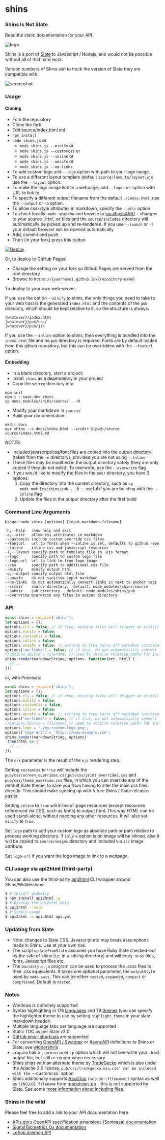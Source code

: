 # shins

### Shins Is Not Slate

Beautiful static documentation for your API.

![logo](https://github.com/Mermade/shins/blob/master/docs/logo.jpg?raw=true)

Shins is a port of [Slate](https://github.com/lord/slate) to Javascript / Nodejs, and would
not be possible without all of that hard work.

Version numbers of Shins aim to track the version of Slate they are compatible with.

![screenshot](https://github.com/Mermade/shins/blob/master/docs/screenshot.jpg?raw=true)

### Usage

#### Cloning

* Fork the repository
* Clone the fork
* Edit source/index.html.md
* `npm install`
* `node shins.js` or
    * `node shins.js --minify` or
	* `node shins.js --customcss` or
	* `node shins.js --inline` or
    * `node shins.js --unsafe` or
    * `node shins.js --no-links`
* To add custom logo add `--logo` option with path to your logo image.
* To use a different layout template (default `source/layouts/layout.ejs` use the `--layout` option.
* To make the logo image link to a webpage, add `--logo-url` option with URL to link to.
* To specify a different output filename from the default `./index.html`, use the `--output` or `-o` option.
* To allow css-style attributes in markdown, specify the `--attr` option.
* To check locally: `node arapaho` and browse to [localhost:4567](http://localhost:4567) - changes to your source `.html.md` files and the `source/includes` directory will automatically be picked up and re-rendered. If you use `--launch` or `-l` your default browser will be opened automatically
* Add, commit and push
* Then (in your fork) press this button

[![Deploy](https://www.herokucdn.com/deploy/button.svg)](https://heroku.com/deploy)

Or, to deploy to GitHub Pages:

* Change the setting on your fork so Github Pages are served from the root directory
* Browse to `https://{yourname}.github.io/{repository-name}`

To deploy to your own web-server:

If you use the option `--minify` to shins, the only things you need to take to your web host is the generated `index.html` and the contents of the `pub` directory, which should be kept relative to it, so the structure is always:

```
{whatever}/index.html
{whatever}/pub/css/
{whatever}/pub/js/
```

If you use the `--inline` option to shins, then everything is bundled into the `index.html` file and no `pub` directory is required. Fonts are by default loaded from this github repository, but this can be overridden with the `--fonturl` option.

#### Embedding

* In a blank directory, start a project:
* Install `shins` as a dependency in your project
* Copy the `source` directory into 

```
npm init
npm i --save-dev shins
cp node_modules/shins/source/ . -R
```

* Modify your markdown in `source/`
* Build your documentation

```
mkdir docs
npx shins --o docs/index.html --srcdir $(pwd)/source source/index.html.md 
```

*_NOTES_*:

* Included javascript/css/font files are copied into the output directory (taken from the `-o` directory), provided you are not using `--inline`
* These files may be modified in the output directory safely (they are only copied if they do not exist).  To overwrite, use the `--overwrite` flag
* If you would like to modify the files in the `pub/` directory, you have 2 options:
  1. Copy the directory into the current directory, such as `cp node_modules/shins/pub . -R` -- useful if you are building with the `--inline` flag
  2. Update the files in the output directory after the first build

### Command Line Arguments

    Usage: node shins [options] [input-markdown-filename]

    -h,--help   show help and exit
    -a,--attr   allow css attributes in markdown
    --customcss include custom override css files
    --fonturl   url to fonts when --inline is set, defaults to github repo
    --inline    inline css and javascript resources
    -l,--layout specify path to template file in .ejs format
    --logo      specify path to custom logo file
    --logo-url  url to link to from logo image
    --css       specify path to additional css file
    --minify    minify output html
    -o,--output specify output html file
    --unsafe    do not sanitise input markdown
    --no-links  do not automatically convert links in text to anchor tags
    --srcdir    source directory.  default: node_modules/shins/source
    --pubdir    pub directory.  default: node_modules/shins/pub
    --overwrite Overwrite any files in output directory


### API

```javascript
const shins = require('shins');
let options = {};
options.cli = false; // if true, missing files will trigger an exit(1)
options.minify = false;
options.customCss = false;
options.inline = false;
options.unsafe = false; // setting to true turns off markdown sanitisation
options['no-links'] = false; // if true, do not automatically convert links in text to anchor tags
//options.source = filename; // used to resolve relative paths for included files
shins.render(markdownString, options, function(err, html) {
  // ...
});
```

or, with Promises:

```javascript
const shins = require('shins');
let options = {};
options.cli = false; // if true, missing files will trigger an exit(1)
options.minify = false;
options.customCss = false;
options.inline = false;
options.unsafe = false; // setting to true turns off markdown sanitisation
options['no-links'] = false; // if true, do not automatically convert links in text to anchor tags
//options.source = filename; // used to resolve relative paths for included files
options.logo = './my-custom-logo.png';
options['logo-url'] = 'https://www.example.com';
shins.render(markdownString, options)
.then(html => {
  // ...
});
```

The `err` parameter is the result of the `ejs` rendering step.

Setting `customCss` to `true` will include the `pub/css/screen_overrides.css`,`pub/css/print_overrides.css` and `pub/css/theme_override.css` files, in which you can override any of the default Slate theme, to save you from having to alter the main css files directly. This should make syncing up with future Shins / Slate releases easier.

Setting `inline` to `true` will inline all page resources (except resources referenced via CSS, such as fonts) to output html. This way HTML can be used stand-alone, without needing any other resources. It will also set `minify` to `true`.

Set `logo` path to add your custom logo as absolute path or path relative to process working directory. If `inline` option is on image will be inlined, else it will be copied to `source/images` directory and included via `src` image attribute.

Set `logo-url` if you want the logo image to link to a webpage.

### CLI usage via api2html (third-party)

You can also use the third-party [api2html](https://github.com/tobilg/api2html) CLI wrapper around Shins/Widdershins:

```bash
$ # Install globally
$ npm install api2html -g
$ # Display the api2html help
$ api2html --help
$ # Simple usage
$ api2html -o api.html api.yml
```

### Updating from Slate

* Note: changes to Slate CSS, Javascript etc may break assumptions made in Shins. Use at your own risk.
* The script `updateFromSlate` assumes you have Ruby Slate checked-out by the side of shins (i.e. in a sibling directory) and will copy .scss files, fonts, Javascript files etc.
* The `buildstyle.js` program can be used to process the .scss files to their .css equivalents. It takes one optional parameter, the `outputStyle` used by `node-sass`. This can be either `nested`, `expanded`, `compact` or `compressed`. Default is `nested`.

### Notes

* Windows is definitely supported
* Syntax highlighting in 176 [languages](https://highlightjs.org/static/demo/) and 79 [themes](https://highlightjs.org/static/demo/) (you can specify the highlighter theme to use by setting `highlight_theme` in your slate markdown header)
* Multiple language tabs per language are supported
* Static TOC as per Slate v2.0
* [GitHub emoji shortcuts](https://gist.github.com/rxaviers/7360908) are supported
* For converting [OpenAPI / Swagger](https://github.com/OAI/OpenAPI-Specification) or [AsyncAPI](https://github.com/asyncapi/asyncapi) definitions to Shins or Slate, see [widdershins](http://github.com/mermade/widdershins)
* `arapaho` has a `--preserve` or `-p` option which will not overwrite your `.html` output file, but still re-render when necessary
* Shins ships with an alternate theme by [TradeGecko](https://github.com/tradegecko) which is also under the Apache 2.0 license, `pub/css/tradegecko.min.css' can be included with the `--customcss` option
* Shins additionally supports [AsciiDoc](http://asciidoctor.org/docs/asciidoc-syntax-quick-reference/#include-files) `include::filename[]` syntax as well as `!INCLUDE filename` from [markdown-pp](https://github.com/MikeRalphson/markdown-pp-js) - this is not supported by Slate. See some [more information about including files](/docs/include.md).

### Shins in the wild

Please feel free to add a link to your API documentation here

* [APIs.guru OpenAPI specification extensions (Semoasa) documentation](https://mermade.github.io/shins/apisguru.html)
* [Signal Biometrics Ox documentation](https://signalbiometrics.github.io/ox-docs/)
* [LeApp daemon API](https://leapp-to.github.io/shins/index.html)
